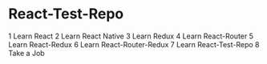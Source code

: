 # React-Test-Repo


1 Learn React 
2 Learn React Native
3 Learn Redux
4 Learn React-Router
5 Learn React-Redux
6 Learn React-Router-Redux
7 Learn React-Test-Repo
8 Take a Job    